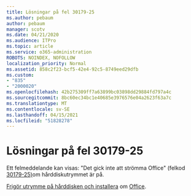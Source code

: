 ```yaml
---
title: Lösningar på fel 30179-25
ms.author: pebaum
author: pebaum
manager: scotv
ms.date: 04/21/2020
ms.audience: ITPro
ms.topic: article
ms.service: o365-administration
ROBOTS: NOINDEX, NOFOLLOW
localization_priority: Normal
ms.assetid: 858c2f23-bcf5-42e4-92c5-8749eed29dfb
ms.custom:
- "835"
- "2000020"
ms.openlocfilehash: 42b275309ff7a63899bc03898dd29884fd797a4c
ms.sourcegitcommit: 8bc60ec34bc1e40685e3976576e04a2623f63a7c
ms.translationtype: MT
ms.contentlocale: sv-SE
ms.lasthandoff: 04/15/2021
ms.locfileid: "51828278"
---
```

# <a name="solutions-for-error-30179-25"></a>Lösningar på fel 30179-25

Ett felmeddelande kan visas: "Det gick inte att strömma Office" (felkod [30179-25)](https://support.office.com/article/e40d3c7d-98f6-4284-94a0-882beaa44593?wt.mc_id=Alchemy_ClientDIA)om hårddiskutrymmet är på.
  
[Frigör utrymme på hårddisken och installera](https://support.microsoft.com/help/12425/windows-10-free-up-drive-space) om [Office](https://portal.office.com/OLS/MySoftware.aspx).
  